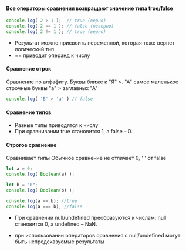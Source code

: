 #### Все операторы сравнения возвращают значение типа true/false
```js
console.log( 2 > 1 );  // true (верно)
console.log( 2 == 1 ); // false (неверно)
console.log( 2 != 1 ); // true (верно)
```
* Результат можно присвоить переменной, которая тоже вернет логический тип
* == приводит операнд к числу

#### Сравнение строк
Сравнение по алфафиту. Буквы ближе к "Я" >. "А" самое маленькое
строчные буквы "а" > заглавных "А"
```js
console.log( 'Б' > 'а' ) // false
```

#### Сравнение типов
* Разные типы приводятся к числу
* При сравнивании true становится 1, а false – 0.

#### Строгое сравнение
Сравнивает типы
Обычное сравнение не отличает 0, ' ' от false
```js
let a = 0;
console.log( Boolean(a) ); 

let b = "0";
console.log( Boolean(b) ); 

console.log(a == b); //true
console.log(a === b); //false
```

* При сравнении null/undefined преобразуются к числам: null становится 0, а undefined – NaN.

* при использовании операторов сравнения с null/undefined могут быть непредсказуемые результаты